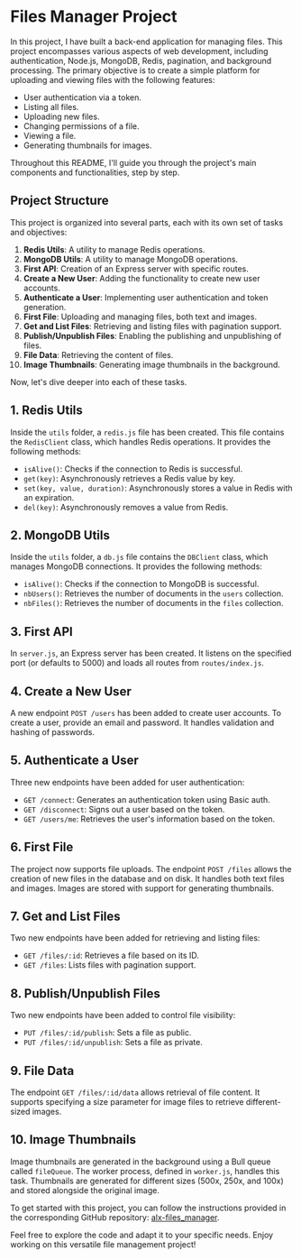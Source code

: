 # Files Manager Project

In this project, I have built a back-end application for managing files. This project encompasses various aspects of web development, including authentication, Node.js, MongoDB, Redis, pagination, and background processing. The primary objective is to create a simple platform for uploading and viewing files with the following features:

- User authentication via a token.
- Listing all files.
- Uploading new files.
- Changing permissions of a file.
- Viewing a file.
- Generating thumbnails for images.

Throughout this README, I'll guide you through the project's main components and functionalities, step by step.

## Project Structure

This project is organized into several parts, each with its own set of tasks and objectives:

1. **Redis Utils**: A utility to manage Redis operations.
2. **MongoDB Utils**: A utility to manage MongoDB operations.
3. **First API**: Creation of an Express server with specific routes.
4. **Create a New User**: Adding the functionality to create new user accounts.
5. **Authenticate a User**: Implementing user authentication and token generation.
6. **First File**: Uploading and managing files, both text and images.
7. **Get and List Files**: Retrieving and listing files with pagination support.
8. **Publish/Unpublish Files**: Enabling the publishing and unpublishing of files.
9. **File Data**: Retrieving the content of files.
10. **Image Thumbnails**: Generating image thumbnails in the background.

Now, let's dive deeper into each of these tasks.

## 1. Redis Utils

Inside the `utils` folder, a `redis.js` file has been created. This file contains the `RedisClient` class, which handles Redis operations. It provides the following methods:

- `isAlive()`: Checks if the connection to Redis is successful.
- `get(key)`: Asynchronously retrieves a Redis value by key.
- `set(key, value, duration)`: Asynchronously stores a value in Redis with an expiration.
- `del(key)`: Asynchronously removes a value from Redis.

## 2. MongoDB Utils

Inside the `utils` folder, a `db.js` file contains the `DBClient` class, which manages MongoDB connections. It provides the following methods:

- `isAlive()`: Checks if the connection to MongoDB is successful.
- `nbUsers()`: Retrieves the number of documents in the `users` collection.
- `nbFiles()`: Retrieves the number of documents in the `files` collection.

## 3. First API

In `server.js`, an Express server has been created. It listens on the specified port (or defaults to 5000) and loads all routes from `routes/index.js`.

## 4. Create a New User

A new endpoint `POST /users` has been added to create user accounts. To create a user, provide an email and password. It handles validation and hashing of passwords.

## 5. Authenticate a User

Three new endpoints have been added for user authentication:
- `GET /connect`: Generates an authentication token using Basic auth.
- `GET /disconnect`: Signs out a user based on the token.
- `GET /users/me`: Retrieves the user's information based on the token.

## 6. First File

The project now supports file uploads. The endpoint `POST /files` allows the creation of new files in the database and on disk. It handles both text files and images. Images are stored with support for generating thumbnails.

## 7. Get and List Files

Two new endpoints have been added for retrieving and listing files:
- `GET /files/:id`: Retrieves a file based on its ID.
- `GET /files`: Lists files with pagination support.

## 8. Publish/Unpublish Files

Two new endpoints have been added to control file visibility:
- `PUT /files/:id/publish`: Sets a file as public.
- `PUT /files/:id/unpublish`: Sets a file as private.

## 9. File Data

The endpoint `GET /files/:id/data` allows retrieval of file content. It supports specifying a size parameter for image files to retrieve different-sized images.

## 10. Image Thumbnails

Image thumbnails are generated in the background using a Bull queue called `fileQueue`. The worker process, defined in `worker.js`, handles this task. Thumbnails are generated for different sizes (500x, 250x, and 100x) and stored alongside the original image.

To get started with this project, you can follow the instructions provided in the corresponding GitHub repository: [alx-files_manager](https://github.com/chibwesamuel).

Feel free to explore the code and adapt it to your specific needs. Enjoy working on this versatile file management project!
